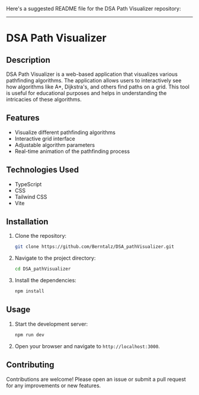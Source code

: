 Here's a suggested README file for the DSA Path Visualizer repository:

---

# DSA Path Visualizer

## Description
DSA Path Visualizer is a web-based application that visualizes various pathfinding algorithms. The application allows users to interactively see how algorithms like A*, Dijkstra's, and others find paths on a grid. This tool is useful for educational purposes and helps in understanding the intricacies of these algorithms.

## Features
- Visualize different pathfinding algorithms
- Interactive grid interface
- Adjustable algorithm parameters
- Real-time animation of the pathfinding process

## Technologies Used
- TypeScript
- CSS
- Tailwind CSS
- Vite

## Installation
1. Clone the repository:
   ```sh
   git clone https://github.com/Berntalz/DSA_pathVisualizer.git
   ```
2. Navigate to the project directory:
   ```sh
   cd DSA_pathVisualizer
   ```
3. Install the dependencies:
   ```sh
   npm install
   ```

## Usage
1. Start the development server:
   ```sh
   npm run dev
   ```
2. Open your browser and navigate to `http://localhost:3000`.

## Contributing
Contributions are welcome! Please open an issue or submit a pull request for any improvements or new features.
